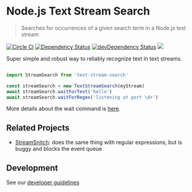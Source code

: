 # Node.js Text Stream Search
> Searches for occurrences of a given search term in a Node.js text stream

[![Circle CI](https://circleci.com/gh/Originate/node-text-stream-search.svg?style=shield)](https://circleci.com/gh/Originate/node-text-stream-search)
[![Dependency Status](https://david-dm.org/originate/node-text-stream-search.svg)](https://david-dm.org/originate/node-text-stream-search)
[![devDependency Status](https://david-dm.org/originate/node-text-stream-search/dev-status.svg)](https://david-dm.org/originate/node-text-stream-search#info=devDependencies)
<a href="https://yarnpkg.com">
  <img src="https://img.shields.io/badge/yarn-compatible-brightgreen.svg">
</a>


Super simple and robust way to reliably recognize text in text streams.


```javascript

import StreamSearch from 'text-stream-search'

const streamSearch = new TextStreamSearch(myStream)
await streamSearch.waitForText('hello')
await streamSearch.waitForRegex('listening at port \d+')

```

More details about the wait command is [here](features/wait.feature).


## Related Projects

* [StreamSnitch](https://github.com/dmotz/stream-snitch): does the same thing with regular expressions,
  but is buggy and blocks the event queue


## Development

See our [developer guidelines](CONTRIBUTING.md)
